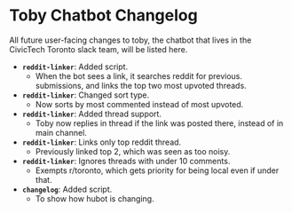 # Toby Chatbot Changelog

All future user-facing changes to toby, the chatbot that lives in the
CivicTech Toronto slack team, will be listed here.

- **`reddit-linker`**: Added script.
  - When the bot sees a link, it searches reddit for previous.
    submissions, and links the top two most upvoted threads.
- **`reddit-linker`**: Changed sort type.
  - Now sorts by most commented instead of most upvoted.
- **`reddit-linker`**: Added thread support.
  - Toby now replies in thread if the link was posted there, instead of
    in main channel.
- **`reddit-linker`**: Links only top reddit thread.
  - Previously linked top 2, which was seen as too noisy.
- **`reddit-linker`**: Ignores threads with under 10 comments.
  - Exempts r/toronto, which gets priority for being local even if under that.
- **`changelog`**: Added script.
  - To show how hubot is changing.
